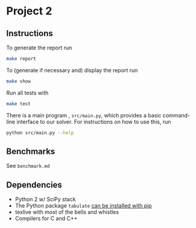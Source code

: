 # Project 2


## Instructions
To generate the report run
``` sh
make report
```

To (generate if necessary and) display the report run
``` sh
make show
```

Run all tests with
``` sh
make test
```

There is a main program , `src/main.py`, which provides a basic command-line interface to our solver. For instructions on how to use this, run
``` sh
python src/main.py --help
```

## Benchmarks
See `benchmark.md`

## Dependencies
* Python 2 w/ SciPy stack
* The Python package `tabulate` [can be installed with pip](https://pypi.python.org/pypi/tabulate)
* texlive with most of the bells and whistles
* Compilers for C and C++

